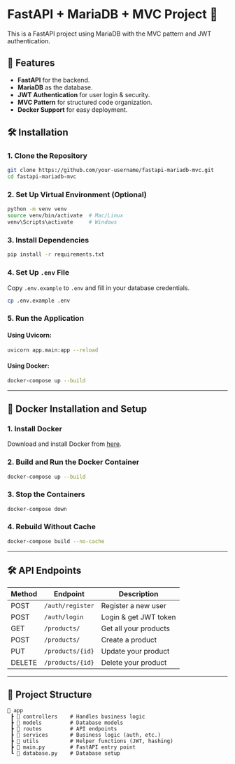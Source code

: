 # FastAPI + MariaDB + MVC Project 🚀

This is a FastAPI project using MariaDB with the MVC pattern and JWT authentication.

## 📌 Features
- **FastAPI** for the backend.
- **MariaDB** as the database.
- **JWT Authentication** for user login & security.
- **MVC Pattern** for structured code organization.
- **Docker Support** for easy deployment.

## 🛠️ Installation

### **1. Clone the Repository**
```bash
git clone https://github.com/your-username/fastapi-mariadb-mvc.git
cd fastapi-mariadb-mvc
```

### **2. Set Up Virtual Environment (Optional)**
```bash
python -m venv venv
source venv/bin/activate  # Mac/Linux
venv\Scripts\activate     # Windows
```

### **3. Install Dependencies**
```bash
pip install -r requirements.txt
```

### **4. Set Up `.env` File**
Copy `.env.example` to `.env` and fill in your database credentials.
```bash
cp .env.example .env
```

### **5. Run the Application**
#### Using Uvicorn:
```bash
uvicorn app.main:app --reload
```

#### Using Docker:
```bash
docker-compose up --build
```

---

## 🐳 Docker Installation and Setup

### **1. Install Docker**
Download and install Docker from [here](https://www.docker.com/get-started/).

### **2. Build and Run the Docker Container**
```bash
docker-compose up --build
```

### **3. Stop the Containers**
```bash
docker-compose down
```

### **4. Rebuild Without Cache**
```bash
docker-compose build --no-cache
```

---

## 🛠️ API Endpoints
| Method | Endpoint | Description |
|--------|---------|-------------|
| POST | `/auth/register` | Register a new user |
| POST | `/auth/login` | Login & get JWT token |
| GET | `/products/` | Get all your products |
| POST | `/products/` | Create a product |
| PUT | `/products/{id}` | Update your product |
| DELETE | `/products/{id}` | Delete your product |

---

## 🎯 Project Structure

```
📂 app
 ┣ 📂 controllers    # Handles business logic
 ┣ 📂 models         # Database models
 ┣ 📂 routes         # API endpoints
 ┣ 📂 services       # Business logic (auth, etc.)
 ┣ 📂 utils          # Helper functions (JWT, hashing)
 ┣ 📜 main.py        # FastAPI entry point
 ┗ 📜 database.py    # Database setup
```



